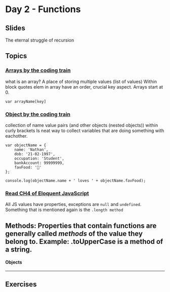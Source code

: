 # Day 2 - Functions

## Slides

The eternal struggle of recursion

## Topics

### [Arrays by the coding train](https://www.youtube.com/watch?v=VIQoUghHSxU)

what is an array? A place of storing multiple values (list of values) Within block quotes
elem in array have an order, crucial key aspect. Arrays start at 0.
```
var arrayName[key]
```

### [Object by the coding train](https://www.youtube.com/watch?v=-e5h4IGKZRY)

collection of name value pairs (and other objects (nested objects)) within curly brackets
Is neat way to collect variables that are doing something with eachother.

```
var objectName = {
    name: 'Nathan',
    dob: '21-02-1997',
    occupation: 'Student',
    bankAccount: 99999999,
    favFood: '🍜'
};

console.log(objectName.name + ' loves ' + objectName.favFood);
```

### [Read CH4 of Eloquent JavaScript](https://eloquentjavascript.net/04_data.html)
All JS values have properties, exceptions are `null` and `undefined`.
Something that is mentioned again is the `.length method`

Methods:
Properties that contain functions are generally called *methods* of the value they belong to. Example: .toUpperCase is a method of a string.
----

#### Objects



----
## Exercises